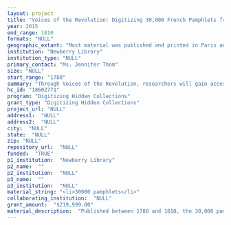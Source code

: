 ```yaml
--- 
layout: project 
title: "Voices of the Revolution: Digitizing 30,000 French Pamphlets from the Newberry Library"
year: 2015
end_range: 1810
formats: "NULL"
geographic_extant: "Most material was published and printed in Paris and the French provinces. Some non-French printers and publishers are also included."
institution: "Newberry Library"
institution_type: "NULL"
primary_contact: "Ms. Jennifer Thom"
size: "NULL"
start_range: "1780"
summary: "Through Voices of the Revolution, researchers will gain access to full-text searchable digital files (an estimated 510,000 pages of text) for 30,000 French Revolution pamphlets. These pamphlets represent an unparalleled corpus of material and support numerous fields of literary and historical study including legal, social, and cultural history, and the history of printing and publication. Voices of the Revolution is a model, cost-effective, rare materials digitization project that combines off-site digitization for a majority of pamphlets with in-house digitization for items too fragile to be removed from the Newberry. Metadata will be derived from existing MARC records for the pamphlets. In order to reach as many potential users as possible, digital files and associated metadata will be available through multiple portals: Internet Archive, WorldCat, local online catalogs, Digital Public Library of America, and HathiTrust. Downloadable data sets of all files and metadata will also be provided for digital humanities scholarship."
hc_id: "18602771"
program: "Digitizing Hidden Collections"
grant_type: "Digitizing Hidden Collections"
project_url: "NULL"
address1:  "NULL"
address2:  "NULL"
city:  "NULL"
state:  "NULL"
zip: "NULL"
repository_url:  "NULL"
funded:  "TRUE"
p1_institution:  "Newberry Library"
p2_name:  ""
p2_institution:  "NULL"
p3_name:  ""
p3_institution:  "NULL"
material_string: "<li>30000 pamphlets</li>"
collaborating_institution:  "NULL"
grant_amount:  "$219,999.00"
material_description:  "Published between 1780 and 1810, the 30,000 pamphlets of Voices of the Revolution represent an unparalleled corpus of material charting the political, social, and religious history of the French Revolution. For the project, two Newberry collections, the French Revolution Collection and the Louis XVI Trial and Execution Collection, will be digitized in their entirety. The pamphlets are of particular interest to scholars of the French Revolution, but their value is not limited to specialists of French or European history. Both ephemeral and enduring, the pamphlets enrich the study of the impact of the French Revolution in the United States and elsewhere, advancing the understanding of \"revolution\" and attitudes about \"radicals,\" \"conservatives,\" and the \"bourgeoisie,\" and shed light on debates about the meaning of citizenship. The massive French Revolution Collection contains pamphlets that represent the opinions of all factions that opposed and defended the monarchy during the turbulent period from 1789 to 1799 and chronicle the events--both dramatic and quotidian--of the First Republic. It contains anonymously authored pamphlets as well as those with known authors, including many written under pseudonyms. The Louis XVI Trial and Execution Collection consists of pamphlets that chronicle the events leading up to and following the abolition of the French monarchy in late 1792. The pamphlets contain evidence for and against the king, moral and political reflections on judging and executing a monarch, and public opinion on both sides of the issue. Included are opinions of Convention deputies (Marat, Saint-Just, Robespierre, Condorcet, Desmoulins); copies of incriminating documents seized from a safe at the Tuileries Palace in 1792; the formal accusation of the king, his defense by De Seze, the roll call of votes on sentencing; and pro and contra opinions by various writers, including American Thomas Paine and Englishman William Pitt."
---
```

